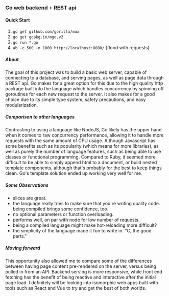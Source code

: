 ### Go web backend + REST api
#### Quick Start
1. `go get github.com/gorilla/mux`
2. `go get gopkg.in/mgo.v2`
3. `go run *.go`
4. `ab -c 500 -n 1000 http://localhost:8080/` (flood with requests)

##### About

The goal of this project was to build a basic web server, capable of connecting to a database, and serving pages, as well as page data through a REST api. Go makes for a great option for this due to the high quality http package built into the language which handles concurrency by spinning off goroutines for each new request to the server. It also makes for a good choice due to its simple type system, safety precautions, and easy modularization.

##### Comparison to other languages

Contrasting to using a language like NodeJS, Go likely has the upper hand when it comes to raw concurrency performance, allowing it to handle more requests with the same amount of CPU usage. Although Javascript has some benefits such as its popularity (which means for more libraries), as well as purely the number of language features, such as being able to use classes or functional programming.
Compared to Ruby, it seemed more difficult to be able to simply append html to a document, or build nested template components, although that's probably for the best to keep things clean. Go's template solution ended up working very well for me.


##### Some Observations
* slices are great.
* the language really tries to make sure that you're writing quality code. being compiled brings some confidence, too.
* no optional parameters or function overloading.
* performs well, on par with node for low number of requests.
* being a compiled language might make hot-reloading more difficult?
* the simplicity of the language made it fun to write in. "C, the good parts."

##### Moving forward

This opportunity also allowed me to compare some of the differences between having page content pre-rendered on the server, versus being pulled in from an API. Backend serving is more responsive, while front end fetching has the benefit of being reactive and interactive after the initial page load. I definitely will be looking into isomorphic web apps built with tools such as React and Vue to try and get the best of both worlds.



